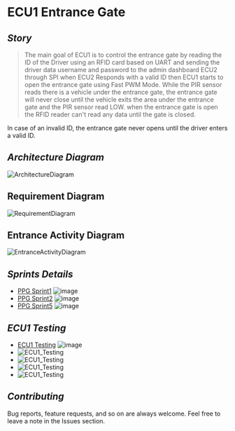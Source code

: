 # **ECU1 Entrance Gate**

## *Story*
> The main goal of ECU1 is to control the entrance gate by reading the ID of the Driver using an RFID card based on UART and sending the driver data username and password to the admin dashboard ECU2 through SPI when ECU2 Responds with a valid ID then ECU1 starts to open the entrance gate using Fast PWM Mode. While the PIR sensor reads there is a vehicle under the entrance gate, the entrance gate will never close until the vehicle exits the area under the entrance gate and the PIR sensor read LOW. when the entrance gate is open the RFID reader can't read any data until the gate is closed.

  In case of an invalid ID, the entrance gate never opens until the driver enters a valid ID.

## *Architecture Diagram* 
![ArchitectureDiagram](https://drive.google.com/uc?export=download&id=1_yUNCz1EuYMqdYS2o0_mYbWBEaDkU_Cs)

## Requirement Diagram
![RequirementDiagram](https://drive.google.com/uc?export=download&id=18pBeMvcHDMsqCRf_EHMnR9AfCK5Igx7x)

## Entrance Activity Diagram
![EntranceActivityDiagram](https://drive.google.com/uc?export=download&id=1m5zAg_2bR6GW9svL-wNyrdG9GR7gey1L)

## *Sprints Details* 
- [PPG Sprint1]([Sprint1_Details](../SprintsDetails/Sprint_1/README.md)) ![image](https://progress-bar.dev/100/)
- [PPG Sprint2]([Sprint2_Details](../SprintsDetails/Sprint_2/README.md)) ![image](https://progress-bar.dev/100/)
- [PPG Sprint5]([Sprint2_Details](../SprintsDetails/Sprint_5/README.md)) ![image](https://progress-bar.dev/100/)

## *ECU1 Testing*
- [ECU1 Testing]([ECU1_Testing](TestCases/ECU1_EntranceGate_TestCases.xlsx)) ![image](https://progress-bar.dev/100/)
- ![ECU1_Testing](https://drive.google.com/uc?export=download&id=1Ar1Y1FHA9CGF-0bMQ0DO4HYrvIZDTyBd)
- ![ECU1_Testing](https://drive.google.com/uc?export=download&id=15iT8e1plO0X85FQ01-La8TnRQjntQxpw)
- ![ECU1_Testing](https://drive.google.com/uc?export=download&id=1ttzKzUVoPPNGaZJzs9XFLOaubtnEwyni)
- ![ECU1_Testing](https://drive.google.com/uc?export=download&id=1roaoqZp619mdNm2nwy-mgT7UxW8dhBwa)


## *Contributing*  
Bug reports, feature requests, and so on are always welcome. Feel free to leave a note in the Issues section.


